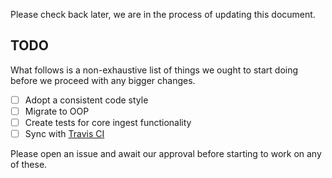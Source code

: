 Please check back later, we are in the process of updating this document.

## TODO

What follows is a non-exhaustive list of things we ought to start doing before we proceed with any bigger changes.

- [ ] Adopt a consistent code style
- [ ] Migrate to OOP
- [ ] Create tests for core ingest functionality
- [ ] Sync with [Travis CI](https://travis-ci.org/)

Please open an issue and await our approval before starting to work on any of these.